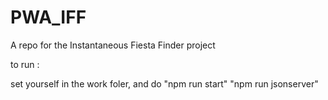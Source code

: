 # PWA_IFF
A repo for the Instantaneous Fiesta Finder project

to run :

set yourself in the work foler, and do "npm run start" "npm run jsonserver"
